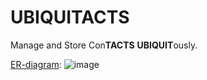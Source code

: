 # UBIQUITACTS
Manage and Store Con**TACTS** **UBIQUIT**ously.

<ins>ER-diagram</ins>:
![image](https://user-images.githubusercontent.com/89596433/151845604-d692afb4-6770-4225-9e6c-55bbcd083582.png)
